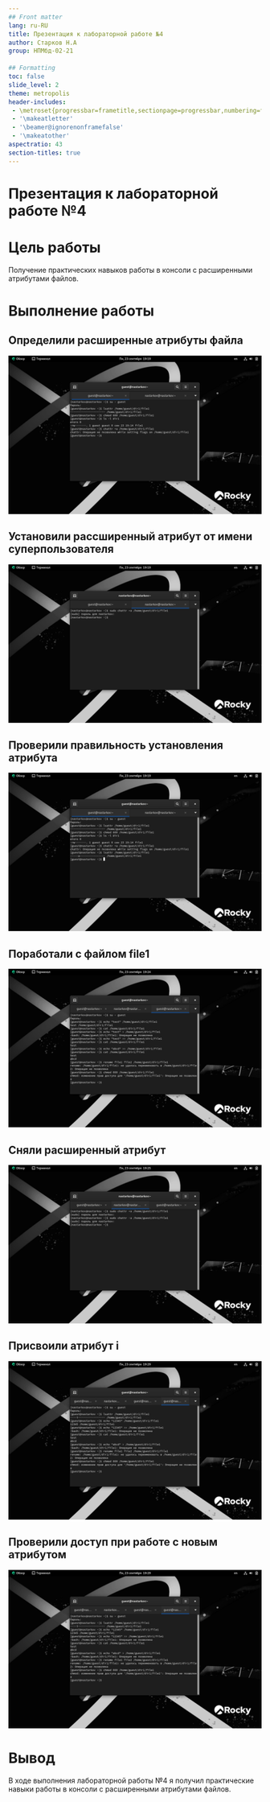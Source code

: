 ```yaml
---
## Front matter
lang: ru-RU
title: Презентация к лабораторной работе №4
author: Старков Н.А
group: НПМбд-02-21

## Formatting
toc: false
slide_level: 2
theme: metropolis
header-includes: 
 - \metroset{progressbar=frametitle,sectionpage=progressbar,numbering=fraction}
 - '\makeatletter'
 - '\beamer@ignorenonframefalse'
 - '\makeatother'
aspectratio: 43
section-titles: true
---
```


# Презентация к лабораторной работе №4

# Цель работы

Получение практических навыков работы в консоли с расширенными атрибутами файлов.

# Выполнение работы

## Определили расширенные атрибуты файла

![Определили расширенные атрибуты файла](image/1.png)

## Установили рассширенный атрибут от имени суперпользователя

![Установка рассширенного атрибута от имени суперпользователя](image/2.png)

## Проверили правильность установления атрибута

![Проверили правильность установления атрибута](image/3.png)

## Поработали с файлом file1

![Работа с файлом file1](image/4.png)

## Сняли расширенный атрибут

![Снятие расширенного атрибута](image/5.png)

## Присвоили атрибут i

![Присваивание атрибута i](image/7.png)

## Проверили доступ при работе с новым атрибутом

![Проверка доступа при работе с новым атрибутом](image/7.png)

# Вывод 

В ходе выполнения лабораторной работы №4 я получил практические навыки работы в консоли с расширенными атрибутами файлов.
